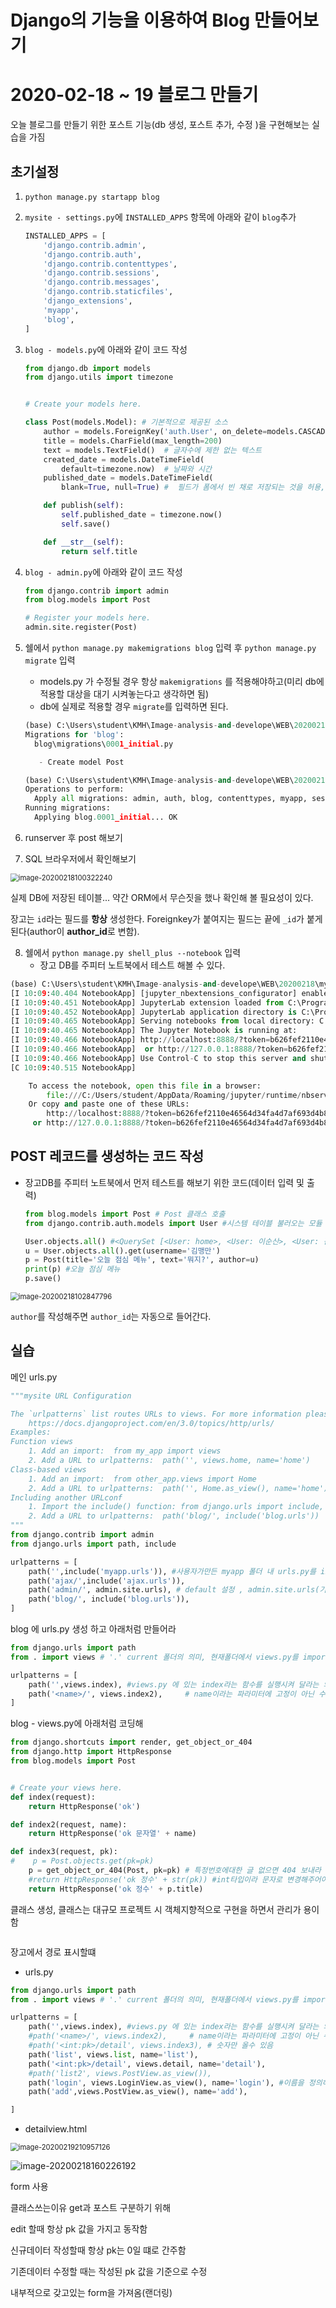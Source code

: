 # Django의 기능을 이용하여 Blog 만들어보기

# 2020-02-18 ~ 19 블로그 만들기

오늘 블로그를 만들기 위한 포스트 기능(db 생성, 포스트 추가, 수정 )을 구현해보는 실습을 가짐



## 초기설정

1. `python manage.py startapp blog`

2. `mysite - settings.py`에 `INSTALLED_APPS` 항목에 아래와 같이 `blog`추가

   ```python
   INSTALLED_APPS = [
       'django.contrib.admin',
       'django.contrib.auth',
       'django.contrib.contenttypes',
       'django.contrib.sessions',
       'django.contrib.messages',
       'django.contrib.staticfiles',
       'django_extensions',
       'myapp',
       'blog',
   ]
   ```

   

3. `blog - models.py`에 아래와 같이 코드 작성

   ```python
   from django.db import models
   from django.utils import timezone
   
   
   # Create your models here.
   
   class Post(models.Model): # 기본적으로 제공된 소스
       author = models.ForeignKey('auth.User', on_delete=models.CASCADE) #auth.User는 시스템이 만든 테이블 , cascade 단계별로 이루어진 , 원래 특정 유저와 관련된거 다 지워야 함, on_delete 는 해당 유저 삭제시 같이 삭제하라는 옵션
       title = models.CharField(max_length=200)
       text = models.TextField()  # 글자수에 제한 없는 텍스트
       created_date = models.DateTimeField(
           default=timezone.now)  # 날짜와 시간
       published_date = models.DateTimeField(
           blank=True, null=True) #  필드가 폼에서 빈 채로 저장되는 것을 허용, DB 필드에 NULL 필드 허용할건지(DB관점에서) , blank는 빈값을 허용할 건지(장고 form에서 )
   
       def publish(self):
           self.published_date = timezone.now() 
           self.save()
   
       def __str__(self):
           return self.title
   
   ```

4. `blog - admin.py`에 아래와 같이 코드 작성

   ```python
   from django.contrib import admin
   from blog.models import Post
   
   # Register your models here.
   admin.site.register(Post)
   ```

5. 쉘에서 `python manage.py makemigrations blog` 입력 후 `python manage.py migrate` 입력

   * models.py 가 수정될 경우 항상 `makemigrations` 를 적용해야하고(미리 db에 적용할 대상을 대기 시켜놓는다고 생각하면 됨)
   * db에 실제로 적용할 경우 `migrate`를 입력하면 된다. 

   ```python
   (base) C:\Users\student\KMH\Image-analysis-and-develope\WEB\20200218\mysite>python manage.py makemigrations blog
   Migrations for 'blog':
     blog\migrations\0001_initial.py
   
      - Create model Post
   
   (base) C:\Users\student\KMH\Image-analysis-and-develope\WEB\20200218\mysite>python manage.py migrate
   Operations to perform:
     Apply all migrations: admin, auth, blog, contenttypes, myapp, sessions
   Running migrations:
     Applying blog.0001_initial... OK
   
   ```

6. runserver 후 post 해보기

7. SQL 브라우저에서 확인해보기

<img src="../../Image-analysis-and-develope/WEB/20200218/images/README/image-20200218100322240.png" alt="image-20200218100322240" style="zoom:80%;" />

실제 DB에 저장된 테이블... 약간 ORM에서 무슨짓을 했나 확인해 볼 필요성이 있다.

장고는 `id`라는 필드를 **항상** 생성한다. Foreignkey가 붙여지는 필드는 끝에 `_id`가 붙게된다(author이 **author_id**로 변함).



8. 쉘에서 `python manage.py shell_plus --notebook` 입력
   - 장고 DB를 주피터 노트북에서 테스트 해볼 수 있다.

```python
(base) C:\Users\student\KMH\Image-analysis-and-develope\WEB\20200218\mysite>python manage.py shell_plus --notebook
[I 10:09:40.404 NotebookApp] [jupyter_nbextensions_configurator] enabled 0.4.1
[I 10:09:40.451 NotebookApp] JupyterLab extension loaded from C:\ProgramData\Anaconda3\lib\site-packages\jupyterlab
[I 10:09:40.452 NotebookApp] JupyterLab application directory is C:\ProgramData\Anaconda3\share\jupyter\lab
[I 10:09:40.465 NotebookApp] Serving notebooks from local directory: C:\Users\student\KMH\Image-analysis-and-develope\WEB\20200218\mysite
[I 10:09:40.465 NotebookApp] The Jupyter Notebook is running at:
[I 10:09:40.466 NotebookApp] http://localhost:8888/?token=b626fef2110e46564d34fa4d7af693d4b8c1d77531c71be3
[I 10:09:40.466 NotebookApp]  or http://127.0.0.1:8888/?token=b626fef2110e46564d34fa4d7af693d4b8c1d77531c71be3
[I 10:09:40.466 NotebookApp] Use Control-C to stop this server and shut down all kernels (twice to skip confirmation).
[C 10:09:40.515 NotebookApp]

    To access the notebook, open this file in a browser:
        file:///C:/Users/student/AppData/Roaming/jupyter/runtime/nbserver-3752-open.html
    Or copy and paste one of these URLs:
        http://localhost:8888/?token=b626fef2110e46564d34fa4d7af693d4b8c1d77531c71be3
     or http://127.0.0.1:8888/?token=b626fef2110e46564d34fa4d7af693d4b8c1d77531c71be3
```





## POST 레코드를 생성하는 코드 작성

* 장고DB를 주피터 노트북에서 먼저 테스트를 해보기 위한 코드(데이터 입력 및 출력)

  ```python
  from blog.models import Post # Post 클래스 호출 
  from django.contrib.auth.models import User #시스템 테이블 불러오는 모듈
  
  User.objects.all() #<QuerySet [<User: home>, <User: 이순신>, <User: 김맹만>]>
  u = User.objects.all().get(username='김맹만')
  p = Post(title='오늘 점심 메뉴', text='뭐지?', author=u) 
  print(p) #오늘 점심 메뉴
  p.save()
  ```

<img src="../../Image-analysis-and-develope/WEB/20200218/images/README/image-20200218102847796.png" alt="image-20200218102847796" style="zoom:80%;" />

`author`를 작성해주면 `author_id`는 자동으로 들어간다.













## 실습



메인 urls.py

```python
"""mysite URL Configuration

The `urlpatterns` list routes URLs to views. For more information please see:
    https://docs.djangoproject.com/en/3.0/topics/http/urls/
Examples:
Function views
    1. Add an import:  from my_app import views
    2. Add a URL to urlpatterns:  path('', views.home, name='home')
Class-based views
    1. Add an import:  from other_app.views import Home
    2. Add a URL to urlpatterns:  path('', Home.as_view(), name='home')
Including another URLconf
    1. Import the include() function: from django.urls import include, path
    2. Add a URL to urlpatterns:  path('blog/', include('blog.urls'))
"""
from django.contrib import admin
from django.urls import path, include

urlpatterns = [
    path('',include('myapp.urls')), #사용자가만든 myapp 폴더 내 urls.py를 include 하라는 의미, 내가만든 어플리케이션을 참고해서 추가시켜주라는 의미로해석하면 됨
    path('ajax/',include('ajax.urls')),
    path('admin/', admin.site.urls), # default 설정 , admin.site.urls(기본 패키지) 를 include 하라는 의미
    path('blog/', include('blog.urls')),
]

```



blog 에 urls.py  생성 하고 아래처럼 만들어라

```python
from django.urls import path
from . import views # '.' current 폴더의 의미, 현재폴더에서 views.py를 import 하라는 의미

urlpatterns = [
    path('',views.index), #views.py 에 있는 index라는 함수를 실행시켜 달라는 의미
    path('<name>/', views.index2),     # name이라는 파라미터에 고정이 아닌 수시로 바뀌는 동적으로 매핑, 
]

```



blog - views.py에 아래처럼 코딩해

```python
from django.shortcuts import render, get_object_or_404
from django.http import HttpResponse
from blog.models import Post


# Create your views here.
def index(request):
    return HttpResponse('ok')

def index2(request, name):
    return HttpResponse('ok 문자열' + name)

def index3(request, pk):
#    p = Post.objects.get(pk=pk)
    p = get_object_or_404(Post, pk=pk) # 특정번호에대한 글 없으면 404 보내라
    #return HttpResponse('ok 정수' + str(pk)) #int타입이라 문자로 변경해주어야 함
    return HttpResponse('ok 정수' + p.title)
```







클래스 생성, 클래스는 대규모 프로젝트 시 객체지향적으로 구현을 하면서 관리가 용이함

```py

```





장고에서 경로 표시할떄

* urls.py

```python
from django.urls import path
from . import views # '.' current 폴더의 의미, 현재폴더에서 views.py를 import 하라는 의미

urlpatterns = [
    path('',views.index), #views.py 에 있는 index라는 함수를 실행시켜 달라는 의미
    #path('<name>/', views.index2),     # name이라는 파라미터에 고정이 아닌 수시로 바뀌는 동적으로 매핑,  임의의 문자
    #path('<int:pk>/detail', views.index3), # 숫자만 올수 있음
    path('list', views.list, name='list'),
    path('<int:pk>/detail', views.detail, name='detail'),
    #path('list2', views.PostView.as_view()),
    path('login', views.LoginView.as_view(), name='login'), #이름을 정의하면서 상대경로를 지정할 수 있게 됨
    path('add',views.PostView.as_view(), name='add'),

]
```

* detailview.html

<img src="images/Django_Blog/image-20200219210957126.png" alt="image-20200219210957126" style="zoom:80%;" />



![image-20200218160226192](images/Django_Blog/image-20200218160226192.png)







form 사용























클래스쓰는이유 get과 포스트 구분하기 위해

edit 할때 항상 pk 값을 가지고 동작함

신규데이터 작성할때 항상 pk는 0일 떄로 간주함 

기존데이터 수정할 때는 작성된 pk 값을 기준으로 수정





내부적으로 갖고있는 form을 가져옴(랜더링)













